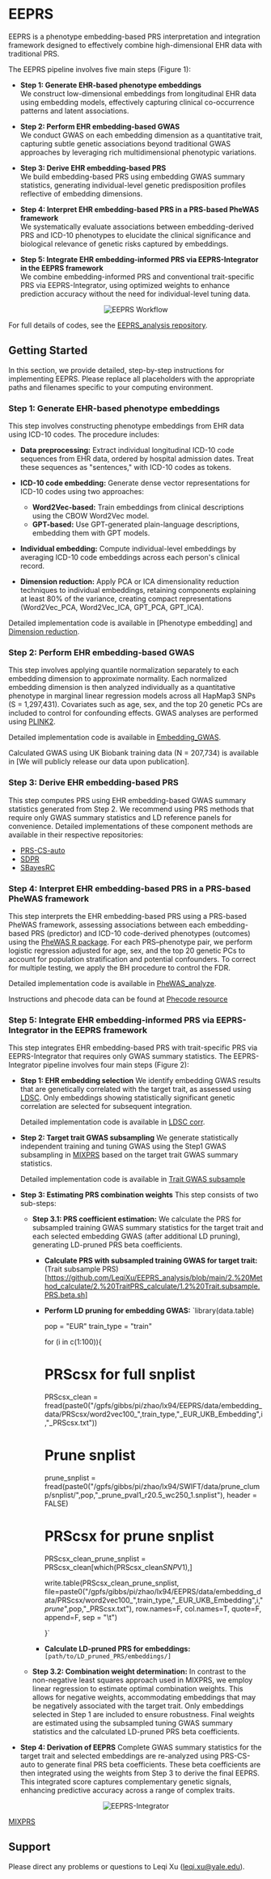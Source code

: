 # EEPRS
EEPRS is a phenotype embedding-based PRS interpretation and integration framework designed to effectively combine high-dimensional EHR data with traditional PRS.

The EEPRS pipeline involves five main steps (Figure 1):

* **Step 1: Generate EHR-based phenotype embeddings**  
  We construct low-dimensional embeddings from longitudinal EHR data using embedding models, effectively capturing clinical co-occurrence patterns and latent associations.

* **Step 2: Perform EHR embedding-based GWAS**  
  We conduct GWAS on each embedding dimension as a quantitative trait, capturing subtle genetic associations beyond traditional GWAS approaches by leveraging rich multidimensional phenotypic variations.

* **Step 3: Derive EHR embedding-based PRS**  
  We build embedding-based PRS using embedding GWAS summary statistics, generating individual-level genetic predisposition profiles reflective of embedding dimensions.

* **Step 4: Interpret EHR embedding-based PRS in a PRS-based PheWAS framework**  
  We systematically evaluate associations between embedding-derived PRS and ICD-10 phenotypes to elucidate the clinical significance and biological relevance of genetic risks captured by embeddings.

* **Step 5: Integrate EHR embedding-informed PRS via EEPRS-Integrator in the EEPRS framework**  
  We combine embedding-informed PRS and conventional trait-specific PRS via EEPRS-Integrator, using optimized weights to enhance prediction accuracy without the need for individual-level tuning data.

<p align="center">
  <img src="https://github.com/user-attachments/files/20981292/Figure1.pdf" alt="EEPRS Workflow"/>
</p>

For full details of codes, see the [EEPRS_analysis repository](https://github.com/LeqiXu/EEPRS_analysis).

## Getting Started
In this section, we provide detailed, step-by-step instructions for implementing EEPRS. Please replace all placeholders with the appropriate paths and filenames specific to your computing environment.

### Step 1: Generate EHR-based phenotype embeddings
This step involves constructing phenotype embeddings from EHR data using ICD-10 codes. The procedure includes:

* **Data preprocessing:** Extract individual longitudinal ICD-10 code sequences from EHR data, ordered by hospital admission dates. Treat these sequences as "sentences," with ICD-10 codes as tokens.

* **ICD-10 code embedding:** Generate dense vector representations for ICD-10 codes using two approaches:

  * **Word2Vec-based:** Train embeddings from clinical descriptions using the CBOW Word2Vec model.
  * **GPT-based:** Use GPT-generated plain-language descriptions, embedding them with GPT models.

* **Individual embedding:** Compute individual-level embeddings by averaging ICD-10 code embeddings across each person's clinical record.

* **Dimension reduction:** Apply PCA or ICA dimensionality reduction techniques to individual embeddings, retaining components explaining at least 80% of the variance, creating compact representations (Word2Vec\_PCA, Word2Vec\_ICA, GPT\_PCA, GPT\_ICA).

Detailed implementation code is available in [Phenotype embedding] and [Dimension reduction](https://github.com/LeqiXu/EEPRS_analysis/tree/main/1.%20Data_prepare/1.2%20Embedding_GWAS).

### Step 2: Perform EHR embedding-based GWAS
This step involves applying quantile normalization separately to each embedding dimension to approximate normality. Each normalized embedding dimension is then analyzed individually as a quantitative phenotype in marginal linear regression models across all HapMap3 SNPs (S = 1,297,431). Covariates such as age, sex, and the top 20 genetic PCs are included to control for confounding effects. GWAS analyses are performed using [PLINK2](https://www.cog-genomics.org/plink/2.0/).

Detailed implementation code is available in [Embedding_GWAS](https://github.com/LeqiXu/EEPRS_analysis/tree/main/1.%20Data_prepare/1.2%20Embedding_GWAS).

Calculated GWAS using UK Biobank training data (N = 207,734) is available in [We will publicly release our data upon publication].

### Step 3: Derive EHR embedding-based PRS
This step computes PRS using EHR embedding-based GWAS summary statistics generated from Step 2. We recommend using PRS methods that require only GWAS summary statistics and LD reference panels for convenience. Detailed implementations of these component methods are available in their respective repositories:

* [PRS-CS-auto](https://github.com/getian107/PRScs)
* [SDPR](https://github.com/eldronzhou/SDPR)
* [SBayesRC](https://github.com/zhilizheng/SBayesRC)

### Step 4: Interpret EHR embedding-based PRS in a PRS-based PheWAS framework
This step interprets the EHR embedding-based PRS using a PRS-based PheWAS framework, assessing associations between each embedding-based PRS (predictor) and ICD-10 code-derived phenotypes (outcomes) using the [PheWAS R package](https://github.com/PheWAS/PheWAS). For each PRS–phenotype pair, we perform logistic regression adjusted for age, sex, and the top 20 genetic PCs to account for population stratification and potential confounders. To correct for multiple testing, we apply the BH procedure to control the FDR.

Detailed implementation code is available in [PheWAS_analyze](https://github.com/LeqiXu/EEPRS_analysis/tree/main/5.%20PheWAS_analyze).

Instructions and phecode data can be found at [Phecode resource](https://wei-lab.app.vumc.org/phecode)

### Step 5: Integrate EHR embedding-informed PRS via EEPRS-Integrator in the EEPRS framework
This step integrates EHR embedding-based PRS with trait-specific PRS via EEPRS-Integrator that requires only GWAS summary statistics. The EEPRS-Integrator pipeline involves four main steps (Figure 2):

* **Step 1: EHR embedding selection**
  We identify embedding GWAS results that are genetically correlated with the target trait, as assessed using [LDSC](https://github.com/bulik/ldsc). Only embeddings showing statistically significant genetic correlation are selected for subsequent integration.

  Detailed implementation code is available in [LDSC corr](https://github.com/LeqiXu/EEPRS_analysis/tree/main/1.%20Data_prepare/1.2%20Embedding_GWAS).

* **Step 2: Target trait GWAS subsampling**
  We generate statistically independent training and tuning GWAS using the Step1 GWAS subsampling in [MIXPRS](https://github.com/LeqiXu/MIXPRS) based on the target trait GWAS summary statistics.

  Detailed implementation code is available in [Trait GWAS subsample](https://github.com/LeqiXu/EEPRS_analysis/tree/main/1.%20Data_prepare/2.2%20Trait_GWAS_subsample)

* **Step 3: Estimating PRS combination weights**
  This step consists of two sub-steps:

  * **Step 3.1: PRS coefficient estimation:**
    We calculate the PRS for subsampled training GWAS summary statistics for the target trait and each selected embedding GWAS (after additional LD pruning), generating LD-pruned PRS beta coefficients.

    * **Calculate PRS with subsampled training GWAS for target trait:**
      (Trait subsample PRS)[https://github.com/LeqiXu/EEPRS_analysis/blob/main/2.%20Method_calculate/2.%20TraitPRS_calculate/1.2%20Trait.subsample.PRS.beta.sh]
    * **Perform LD pruning for embedding GWAS:**
      `library(data.table)

      pop = "EUR"
      train_type = "train"

      for (i in c(1:100)){
        # PRScsx for full snplist
        PRScsx_clean = fread(paste0("/gpfs/gibbs/pi/zhao/lx94/EEPRS/data/embedding_data/PRScsx/word2vec100_",train_type,"_EUR_UKB_Embedding",i,"_PRScsx.txt"))

        # Prune snplist
        prune_snplist = fread(paste0("/gpfs/gibbs/pi/zhao/lx94/SWIFT/data/prune_clump/snplist/",pop,"_prune_pval1_r20.5_wc250_1.snplist"), header = FALSE)

        # PRScsx for prune snplist
        PRScsx_clean_prune_snplist = PRScsx_clean[which(PRScsx_clean$SNP %in% prune_snplist$V1),]

        write.table(PRScsx_clean_prune_snplist, file=paste0("/gpfs/gibbs/pi/zhao/lx94/EEPRS/data/embedding_data/PRScsx/word2vec100_",train_type,"_EUR_UKB_Embedding",i,"_prune_",pop,"_PRScsx.txt"), 
                row.names=F, col.names=T, quote=F, append=F, sep = "\t")

      }`
    * **Calculate LD-pruned PRS for embeddings:**
      `[path/to/LD_pruned_PRS/embeddings/]`

  * **Step 3.2: Combination weight determination:**
    In contrast to the non-negative least squares approach used in MIXPRS, we employ linear regression to estimate optimal combination weights. This allows for negative weights, accommodating embeddings that may be negatively associated with the target trait. Only embeddings selected in Step 1 are included to ensure robustness. Final weights are estimated using the subsampled tuning GWAS summary statistics and the calculated LD-pruned PRS beta coefficients.

* **Step 4: Derivation of EEPRS**
  Complete GWAS summary statistics for the target trait and selected embeddings are re-analyzed using PRS-CS-auto to generate final PRS beta coefficients. These beta coefficients are then integrated using the weights from Step 3 to derive the final EEPRS. This integrated score captures complementary genetic signals, enhancing predictive accuracy across a range of complex traits.

<p align="center">
  <img src="https://github.com/user-attachments/files/20983094/FigureS1.pdf" alt="EEPRS-Integrator"/>
</p>

[MIXPRS](https://github.com/LeqiXu/MIXPRS)

## Support
Please direct any problems or questions to Leqi Xu ([leqi.xu@yale.edu](mailto:leqi.xu@yale.edu)).
